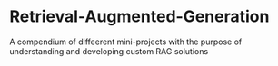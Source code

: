 # Retrieval-Augmented-Generation
A compendium of diffeerent mini-projects with the purpose of understanding and developing custom RAG solutions
